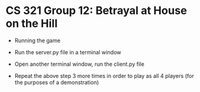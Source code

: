 # CS 321 Group 12: Betrayal at House on the Hill

- Running the game

- Run the server.py file in a terminal window
- Open another terminal window, run the client.py file
- Repeat the above step 3 more times in order to play as all 4 players (for the purposes of a demonstration)

